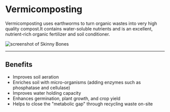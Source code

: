 # Vermicomposting

Vermicomposting uses earthworms to turn organic wastes into very high quality compost.It contains water-soluble nutrients and is an excellent, nutrient-rich organic fertilizer and soil conditioner.

![screenshot of Skinny Bones](http://hindi.tipofindia.com/wp-content/uploads/2016/09/Organic-farming.jpg)

---

## Benefits

* Improves soil aeration
* Enriches soil with micro-organisms (adding enzymes such as phosphatase and cellulase)
* Improves water holding capacity
* Enhances germination, plant growth, and crop yield
* Helps to close the "metabolic gap" through recycling waste on-site


